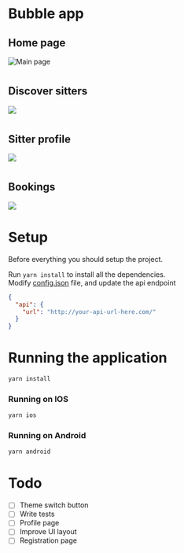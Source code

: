 # Bubble app

## Home page
![Main page](./docs/main.png)

#
## Discover sitters
![](./docs/sitters.png)

#
## Sitter profile
![](./docs/sitter.png)

#
## Bookings
![](./docs/bookings.png)

# Setup

Before everything you should setup the project.

Run `yarn install` to install all the dependencies. <br/>
Modify [config.json](./src/config.json) file, and update the api endpoint

``` json
{
  "api": {
    "url": "http://your-api-url-here.com/"
  }
}
```

# Running the application

``` bash
yarn install
```

### Running on IOS
``` bash
yarn ios
```

### Running on Android
``` bash
yarn android
```

# Todo

- [ ] Theme switch button
- [ ] Write tests
- [ ] Profile page
- [ ] Improve UI layout
- [ ] Registration page